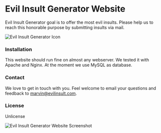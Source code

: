 # Evil Insult Generator Website

Evil Insult Generator goal is to offer the most evil insults. Please help us to reach this honorable purpose by submitting insults
via mail.

![Evil Insult Generator Icon](https://cloud.githubusercontent.com/assets/22981912/19600664/5521d010-97a6-11e6-9f67-fec931b199d7.png)

### Installation

This website should run fine on almost any webserver. We tested it with Apache and Nginx. At the moment we use MySQL as database.

### Contact

We love to get in touch with you. Feel welcome to email your questions and feedback to marvin@evilinsult.com.

### License

Unlicense


![Evil Insult Generator Website Screenshot](https://cloud.githubusercontent.com/assets/22981912/19605917/94fb962c-97be-11e6-9265-af1e50b45faf.png)
